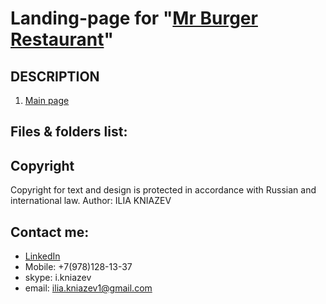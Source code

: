 # Landing-page for "[Mr Burger Restaurant](http://kniazev1.github.io/mrburger/ "main page link")"

## DESCRIPTION

1. [Main page](http://kniazev1.github.io/mrburger/ "Перейти на приветственную страницу")
<!-- 2. [Страница отзывов](http://kniazev1.github.io/fitness/reviews.html "Перейти на страницу отзывов")
3. [Страница услуг](http://kniazev1.github.io/fitness/services.html "Перейти на страницу услуг") -->

<!-- # STACK:

- HTML5
- CSS3 -->

<!-- # Отработанные навыки

- "FlexBox" верстка
- Реализация динамических элементов
- "BEM-naming"
- Работа с макетом и приведение верстки в формат "Pixel Perfect" -->

## Files & folders list:

<!-- - intro.html (приветственная страница), index.html (главная страница), reviews.html (страница отзывов), services.html (страница услуг)
- css (стили): blocks (стили для блоков), layout (общие стили для сайта), main.css (подключение стилей)
- fonts (шрифты)
- img (картинки, иконки) -->

## Copyright

Copyright for text and design is protected in accordance with Russian and international law. Author: ILIA KNIAZEV

## Contact me:

* [LinkedIn](https://www.linkedin.com/in/iliakniazev/ "LinkedIn link")
* Mobile: +7(978)128-13-37
* skype: i.kniazev
* email: ilia.kniazev1@gmail.com
